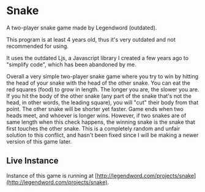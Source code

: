 # Snake
 A two-player snake game made by Legendword (outdated).

 This program is at least 4 years old, thus it's very outdated and not recommended for using.
 
 It uses the outdated Ljs, a Javascript library I created a few years ago to "simplify code", which has been abandoned by me.
 
 Overall a very simple two-player snake game where you try to win by hitting the head of your snake with the head of the other snake. You can eat the red squares (food) to grow in length. The longer you are, the slower you are. If you hit the body of the other snake (any part of the snake that's not the head, in other words, the leading square), you will "cut" their body from that point. The other snake will be shorter yet faster. Game ends when two heads meet, and whoever is longer wins. However, if two snakes are of same length when this check happens, the winning snake is the snake that first touches the other snake. This is a completely random and unfair solution to this conflict, and hasn't been fixed since I will be making a newer version of this game later.
 
## Live Instance

Instance of this game is running at [http://legendword.com/projects/snake](http://legendword.com/projects/snake).
